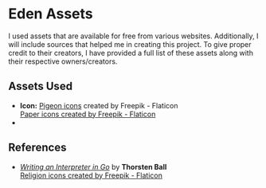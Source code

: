 ﻿# Eden Assets

I used assets that are available for free from various websites. Additionally, I will include sources that helped me in creating this project. To give proper credit to their creators, I have provided a full list of these assets along with their respective owners/creators.

## Assets Used

- **Icon:** [Pigeon icons](https://www.flaticon.com/free-icons/pigeon) created by Freepik - Flaticon  
<a href="https://www.flaticon.com/free-icons/paper" title="paper icons">Paper icons created by Freepik - Flaticon</a>
- 
## References  

- *[Writing an Interpreter in Go](https://interpreterbook.com/)* by **Thorsten Ball**  
<a href="https://www.flaticon.com/free-icons/religion" title="religion icons">Religion icons created by Freepik - Flaticon</a>